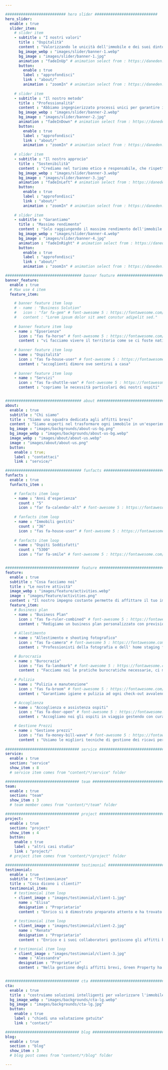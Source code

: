 ```yaml
---

########################### hero slider ############################
hero_slider:
  enable : true
  slider_item:
    # slider item
    - subtitle : "I nostri valori"
      title : "Ospitalità"
      content : "Valorizzando le unicità dell'immobile e dei suoi dintorni, assicurando agli ospiti un soggiorno sereno e memorabile."
      bg_image_webp : "images/slider/banner-1.webp"
      bg_image : "images/slider/banner-1.jpg"
      animation : "fadeInUp" # animation select from : https://daneden.github.io/animate.css/
      button:
        enable : true
        label : "approfondisci"
        link : "about/"
        animation : "zoomIn" # animation select from : https://daneden.github.io/animate.css/
        
    # slider item
    - subtitle : "Il nostro metodo"
      title : "Professionalità"
      content : "Abbiamo ingegnierizzato processi unici per garantire il massimo del confort e del rendimento dell'immobile."
      bg_image_webp : "images/slider/banner-2.webp"
      bg_image : "images/slider/banner-2.jpg"
      animation : "fadeInDown" # animation select from : https://daneden.github.io/animate.css/
      button:
        enable : true
        label : "approfondisci"
        link : "about/"
        animation : "zoomIn" # animation select from : https://daneden.github.io/animate.css/
        
    # slider item
    - subtitle : "Il nostro approcio"
      title : "Sostenibilità"
      content : "Crediamo nel turismo etico e responsabile, che rispetti l'ambiente circostante e promuova prodotti e abitudini del territorio, negli affitti brevi"
      bg_image_webp : "images/slider/banner-3.webp"
      bg_image : "images/slider/banner-3.jpg"
      animation : "fadeInLeft" # animation select from : https://daneden.github.io/animate.css/
      button:
        enable : true
        label : "approfondisci"
        link : "about/"
        animation : "zoomIn" # animation select from : https://daneden.github.io/animate.css/
        
    # slider item
    - subtitle : "Garantiamo"
      title : "Massimo rendimento"
      content : "Solo raggiungendo il massimo rendimento dell'immobile possiamo promuovere i nostri valori e condividere con gli ospiti la nostra felicità"
      bg_image_webp : "images/slider/banner-4.webp"
      bg_image : "images/slider/banner-4.jpg"
      animation : "fadeInRight" # animation select from : https://daneden.github.io/animate.css/
      button:
        enable : true
        label : "approfondisci"
        link : "about/"
        animation : "zoomIn" # animation select from : https://daneden.github.io/animate.css/

################################## banner feature ############################
banner_feature:
  enable : true
  # Max use 4 item
  feature_item:

    # banner feature item loop
    # - name : "Business Solution"
    #   icon : "far fa-gem" # font-awesome 5 : https://fontawesome.com/icons/
    #   content : "Lorem ipsum dolor sit amet constur adipelit sed."
      
    # banner feature item loop
    - name : "Epserienze"
      icon : "fas fa-horse" # font-awesome 5 : https://fontawesome.com/icons/
      content : "vi facciamo vivere il territorio come se ci foste nati"
      
    # banner feature item loop
    - name : "Ospitalità"
      icon : "fas fa-house-user" # font-awesome 5 : https://fontawesome.com/icons/
      content : "accoglienti dimore ove sentirsi a casa"
      
    # banner feature item loop
    - name : "Servizi"
      icon : "fas fa-shuttle-van" # font-awesome 5 : https://fontawesome.com/icons/
      content : "copriamo le necessità particolari dei nostri ospiti"


################################## about ####################################
about:
  enable : true
  subtitle : "Chi siamo"
  title : "Siamo una squadra dedicata agli affitti brevi"
  content : "Siamo esperti nel trasformare ogni immobile in un'esperienza unica e redditizia. La nostra squadra si dedica con passione e professionalità a massimizzare il valore dell'immobile. Affidati a noi per una gestione senza pensieri e risultati garantiti."
  bg_image : "images/backgrounds/about-us-bg.png"
  bg_image_webp : "images/backgrounds/about-us-bg.webp"
  image_webp : "images/about/about-us.webp"
  image : "images/about/about-us.png"
  button:
    enable : true;
    label : "contattaci"
    link : "service/"

################################## funfacts ###############################
funfacts :
  enable : true
  funfacts_item :      

    # fanfacts item loop
    - name : "Anni d'esperienza"
      count : "5"
      icon : "far fa-calendar-alt" # font-awesome 5 : https://fontawesome.com/icons/
      
    # fanfacts item loop
    - name : "Immobili gestiti"
      count : "36"
      icon : "fas fa-house-user" # font-awesome 5 : https://fontawesome.com/icons/
      
    # fanfacts item loop
    - name : "Ospiti Soddisfatti"
      count : "5300"
      icon : "far fa-smile" # font-awesome 5 : https://fontawesome.com/icons/


################################# feature ############################################
feature:
  enable : true
  subtitle : "Cosa facciamo noi"
  title : "Le nostre attività"
  image_webp : "images/feature/activities.webp"
  image : "images/feature/activities.png"
  content : "Il nostro impegno costante permette di affittare il tuo immobile meglio e con meno rischi"
  feature_item:
    # Business plan
    - name : "Business Plan"
      icon : "fas fa-ruler-combined" # font-awesome 5 : https://fontawesome.com/icons/
      content : "Redigiamo un business plan personalizzato con previsione di occupazione e ricavi."
    
    # Allestimento
    - name : "Allestimento e shooting fotografico"
      icon : "fas fa-camera" # font-awesome 5 : https://fontawesome.com/icons/
      content : "Professionisti della fotografia e dell' home staging faranno del tuo immobile la miglior vetrina possibile."

    # Burocrazia
    - name : "Burocrazia"
      icon : "fas fa-landmark" # font-awesome 5 : https://fontawesome.com/icons/
      content : "Facciamo noi le pratiche burocratiche necessarie, ci manteniamo aggiornati e garantiamo che l'attività sia sempre in regola."
 
    # Pulizia
    - name : "Pulizia e manutenzione"
      icon : "fas fa-broom" # font-awesome 5 : https://fontawesome.com/icons/
      content : "Garantiamo igiene e pulizia ad ogni check-out avvalendoci solo di partner certificati e controlliamo che l'immobile sia perfettamente mantenuto; l'immobile è la nostra attività e vetrina."

    # Accoglienza
    - name : "Accoglienza e assistenza ospiti"
      icon : "fas fa-door-open" # font-awesome 5 : https://fontawesome.com/icons/
      content : "Accogliamo noi gli ospiti in viaggio gestendo con cura adempimenti e pagamenti."

    # Gestione Prezzi
    - name : "Gestione prezzi"
      icon : "fas fa-money-bill-wave" # font-awesome 5 : https://fontawesome.com/icons/
      content : "Usiamo le migliori tecniche di gestione dei ricavi per affittare l'immobile al miglior prezzo possibile; garantito."
 
################################# service ############################################
service:
  enable : true
  section: "service"
  show_item : 8
  # service item comes from "content/*/service" folder

################################# team ##############################################
team:
  enable : true
  section: "team"
  show_item : 3
  # team member comes from "content/*/team" folder

################################# project ############################################
project:
  enable : true
  section: "project"
  show_item : 4
  button:
    enable : true
    label : "altri casi studio"
    link : "project/"
  # project item comes from "content/*/project" folder

################################# testimonial #########################################
testimonial:
  enable : true
  subtitle : "Testimonianze"
  title : "Cosa dicono i clienti?"
  testimonial_item:
    # testimonial item loop
    - client_image : "images/testimonial/client-1.jpg"
      name : "Elisa"
      designation : "Proprietario"
      content : "Enrico si è dimostrato preparato attento e ha trovato la struttura fiscale giusta per far rendere il mio immobile al massimo, avanti così"
      
    # testimonial item loop
    - client_image : "images/testimonial/client-2.jpg"
      name : "Renato"
      designation : "Proprietario"
      content : "Enrico e i suoi collaboratori gestiscono gli affitti brevi con metodo e concretezza. Sanno organizzare gli spazi, coordinare le pulizie e incontrare le esigenze dei clienti senza troppi fronzoli. Il lavoro richiede capacità pratiche, disciplina e una buona dose di flessibilità, riuscendo a far girare l'attività in modo professionale e amichevole."

    # testimonial item loop
    - client_image : "images/testimonial/client-3.jpg"
      name : "Alessandra"
      designation : "Proprietario"
      content : "Nella gestione degli affitti brevi, Green Property ha portato competenza. Sanno come preparare gli appartamenti, districarsi con la burocrazia, coordinare pulizie e manutenzioni e soprattutto gestire le aspettative dei clienti professionalmente. Sempre reperibili, hanno risolto imprevisti e mantenuto standard di qualità costanti."


################################# cta ################################################
cta:
  enable : true
  title : "costruiamo soluzioni intelligenti per valorizzare l'immobile nell'ospitalità extra-alberghiera"
  bg_image_webp : "images/backgrounds/cta-lg.webp"
  bg_image : "images/backgrounds/cta-lg.jpg"
  button:
    enable : true
    label : "chiedi una valutazione gatuita"
    link : "contact/"

################################# blog ################################################
blog:
  enable : true
  section : "blog"
  show_item : 3
  # blog post comes from "content/*/blog" folder

---
```

